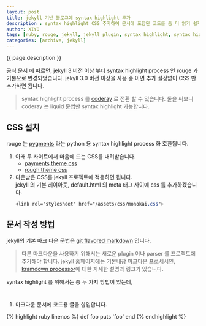 ```yaml
---
layout: post
title: jekyll 기반 블로그에 syntax highlight 추가
description : syntax highlight CSS 추가하여 문서에 포함된 코드를 좀 더 읽기 쉽게 합니다.
author: XIYO
tags: [ruby, rouge, jekyll, jekyll plugin, syntax highlight, syntax highlighter, code highlight, code highlighter]
categories: [archive, jekyll]
---
```

{{ page.description }}

[공식 문서] 에 따르면, jekyll 3 버전 이상 부터 syntax highlight process 인 [rouge] 가 기본으로 변경되었습니다.
jekyll 3.0 버전 이상을 사용 중 이면 추가 설정없이 CSS 만 추가하면 됩니다.  
> syntax highlight process 를 [coderay] 로 전환 할 수 있습니다. 둘을 써보니 coderay 는 liquid 문법만 syntax highlight 가능합니다.

## CSS 설치
rouge 는 [pygments] 라는 python 용 syntax highlight process 화 호환됩니다.

1. 아래 두 사이트에서 마음에 드는 CSS를 내려받습니다.
   - [payments theme css]
   - [rough theme css]
2. 다운받은 CSS를 jekyll 프로젝트에 적용하면 됩니다.  
   jekyll 의 기본 레이아웃, default.html 의 meta 태그 사이에 css 를 추가하겠습니다.
   ~~~ css
   <link rel="stylesheet" href="/assets/css/monokai.css">
   ~~~
   
## 문서 작성 방법
jekyll의 기본 마크 다운 문법은 [git flavored markdown] 입니다. 
> 다른 마크다운을 사용하기 위해서는 새로운 plugin 이나 parser 를 프로젝트에 추가해야 합니다. jekyll 홈페이지에는 기본내장 마크다운 프로세서인, [kramdown processor]에 대한 자세한 설명과 링크가 있습니다.

syntax highlight 를 위해서는 총 두 가지 방법이 있는데,
# 

1. 마크다운 문서에 코드용 글을 삽입합니다.

{% highlight ruby linenos %}
def foo
   puts 'foo'
end
{% endhighlight %}

[pygments]: https://pygments.org
[kramdown processor]: https://github.github.com/gfm
[git flavored markdown]: https://github.github.com/gfm
[coderay]: https://jekyllrb.com/docs/configuration/markdown/#syntax-highlighting-coderay
[rouge]: https://github.com/rouge-ruby/rouge
[공식 문서]: https://jekyllrb.com/docs/liquid/tags/#code-snippet-highlighting
[Sunil Sarolkar]: https://spsarolkar.github.io
[rough theme css]: https://spsarolkar.github.io/rouge-theme-preview
[payments theme css]: https://jwarby.github.io/jekyll-pygments-themes/languages/ruby.html
[jekll rough]: https://jekyllrb.com/docs/liquid/tags/#code-snippet-highlighting